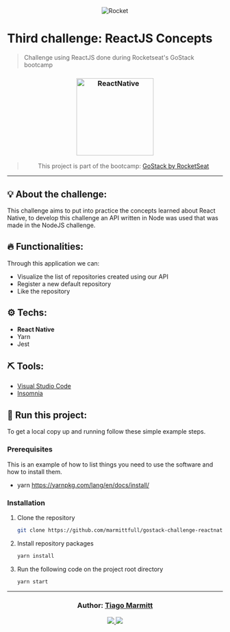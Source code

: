 <div align="center">
  <img alt="Rocket"
    src="https://hotmart.s3.amazonaws.com/product_contents/0569fee6-8c8f-4dee-a46d-80102ced177a/Header_Product_1920x450.jpg"
  />

</div>


# Third challenge: ReactJS Concepts

> Challenge using ReactJS done during Rocketseat's GoStack bootcamp

<h3 align="center">
  <img alt="ReactNative" 
    src="https://images.ctfassets.net/ad62aadkf4ja/5ty5c0v8diMaSCqO2qomCe/164da650e4febd2b90bcf3744a07e642/react-native-logo.png" width="180px"/>
</h3>

<blockquote align="center">
  This project is part of the bootcamp:
    <a href="https://rocketseat.com.br/gostack">
      GoStack by RocketSeat
    </a> 
</blockquote>

<hr/>

## 💡 About the challenge:

This challenge aims to put into practice the concepts learned about React Native, to develop this challenge an API written in Node was used that was made in the NodeJS challenge.

## 🔥 Functionalities:

Through this application we can:

- Visualize the list of repositories created using our API
- Register a new default repository
- Like the repository

## ⚙️ Techs:

- **React Native**
- Yarn
- Jest

## ⛏ Tools:

- [Visual Studio Code](https://code.visualstudio.com/download)
- [Insomnia](https://insomnia.rest/download/)

## 🏁 Run this project:

To get a local copy up and running follow these simple example steps.

### Prerequisites

This is an example of how to list things you need to use the software and how to install them.
* yarn
  https://yarnpkg.com/lang/en/docs/install/

### Installation

1. Clone the repository
   ```sh
   git clone https://github.com/marmittfull/gostack-challenge-reactnative.git
   ```
2. Install repository packages
   ```sh
   yarn install
   ```
3. Run the following code on the project root directory
   ```sh
   yarn start
   ```

---

<h3 align="center">
Author: <a alt="Tiago Marmitt" href="https://github.com/marmittfull">Tiago Marmitt</a>
</h3>

<p align="center">

  <a alt="Tiago Marmitt Linkedin" href="https://www.linkedin.com/in/tiago-marmitt-762bb61b0">
    <img src="https://img.shields.io/badge/LinkedIn-Tiago%20Marmitt-blue?logo=linkedin"/>
    </a>
  <a alt="Tiago Marmitt GitHub" href="https://github.com/marmittfull">
  <img src="https://img.shields.io/badge/GitHub-Tiago%20Marmitt-lightgrey?logo=github"/>
  </a>


</p>
